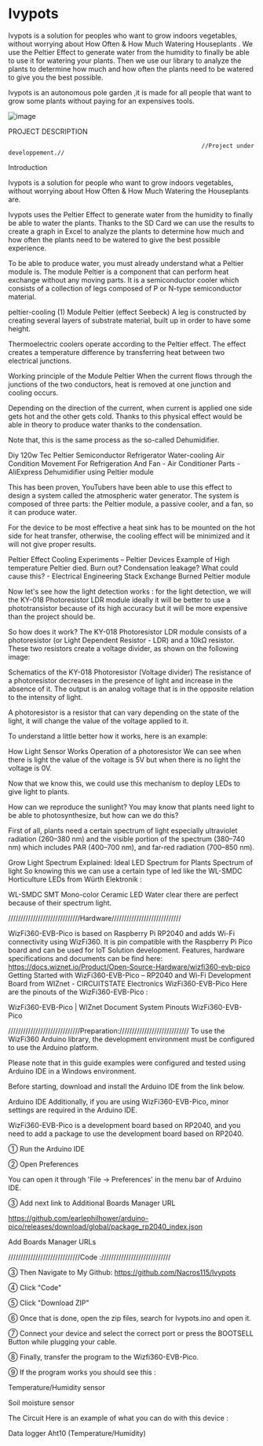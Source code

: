# Ivypots
Ivypots is a solution for peoples who want to grow indoors vegetables, without worrying about How Often & How Much Watering Houseplants 
 . We use the Peltier Effect to generate water from the humidity to finally be able to use it for watering your plants. 
 Then we use our library to analyze the plants to determine how much and how often the plants need to be watered to give you the best possible.
 
 Ivypots is an autonomous pole garden ,it is made for all people that want to grow some plants without paying for an expensives tools.
 

 

 ![image](https://user-images.githubusercontent.com/78697892/199302853-c1866604-8642-41c2-a169-269769fa6435.png)



PROJECT DESCRIPTION
 

                                                           //Project under developpement.//


 
Introduction

Ivypots is a solution for people who want to grow indoors vegetables, without worrying about How Often & How Much Watering the Houseplants are.


 

Ivypots uses the Peltier Effect to generate water from the humidity to finally be able to water the plants. Thanks to the SD Card we can use the results to create a graph in Excel to analyze the plants to determine how much and how often the plants need to be watered to give the best possible experience.

To be able to produce water, you must already understand what a Peltier module is. The module Peltier is a component that can perform heat exchange without any moving parts. It is a semiconductor cooler which consists of a collection of legs composed of P or N-type semiconductor material.

peltier-cooling (1)
Module Peltier (effect Seebeck)
 A leg is constructed by creating several layers of substrate material, built up in order to have some height. 

Thermoelectric coolers operate according to the Peltier effect. The effect creates a temperature difference by transferring heat between two electrical junctions. 


Working principle of the Module Peltier
When the current flows through the junctions of the two conductors, heat is removed at one junction and cooling occurs. 

Depending on the direction of the current, when current is applied one side gets hot and the other gets cold. Thanks to this physical effect would be able in theory to produce water thanks to the condensation.

Note that, this is the same process as the so-called Dehumidifier.

Diy 120w Tec Peltier Semiconductor Refrigerator Water-cooling Air Condition  Movement For Refrigeration And Fan - Air Conditioner Parts - AliExpress
Dehumidifier using Peltier module

This has been proven, YouTubers have been able to use this effect to design a system called the atmospheric water generator. The system is composed of three parts: the Peltier module, a passive cooler, and a fan, so it can produce water. 

  For the device to be most effective a heat sink has to be mounted on the hot side for heat transfer, otherwise, the cooling effect will be minimized and it will not give proper results. 

Peltier Effect Cooling Experiments – Peltier Devices
Example of High temperature
Peltier died. Burn out? Condensation leakage? What could cause this? -  Electrical Engineering Stack Exchange
Burned Peltier module

Now let's see how the light detection works :
for the light detection, we will the KY-018 Photoresistor LDR module ideally it will be better to use a phototransistor because of its high accuracy but it will be more expensive than the project should be.

So how does it work? 
The KY-018 Photoresistor LDR module consists of a photoresistor (or Light Dependent Resistor - LDR) and a 10kΩ resistor. These two resistors create a voltage divider, as shown on the following image: 


Schematics of the KY-018 Photoresistor (Voltage divider)
The resistance of a photoresistor decreases in the presence of light and increase in the absence of it. The output is an analog voltage that is in the opposite relation to the intensity of light. 

A photoresistor is a resistor that can vary depending on the state of the light, it will change the value of the voltage applied to it. 

To understand a little better how it works, here is an example:

How Light Sensor Works
Operation of a photoresistor
We can see when there is light the value of the voltage is 5V but when there is no light the voltage is 0V.  

Now that we know this, we could use this mechanism to deploy LEDs to give light to plants.

 How can we reproduce the sunlight?
You may know that plants need light to be able to photosynthesize, but how can we do this?

First of all, plants need a certain spectrum of light especially ultraviolet radiation (260–380 nm) and the visible portion of the spectrum (380–740 nm) which includes PAR (400–700 nm), and far-red radiation (700–850 nm).

Grow Light Spectrum Explained: Ideal LED Spectrum for Plants
Spectrum of light
So knowing this we can use a certain type of led like the WL-SMDC Horticulture LEDs from Würth Elektronik :


WL-SMDC SMT Mono-color Ceramic LED Water clear
there are perfect because of their spectrum light.

 
/////////////////////////////Hardware//////////////////////////// 
 
WizFi360-EVB-Pico is based on Raspberry Pi RP2040 and adds Wi-Fi connectivity using WizFi360. It is pin compatible with the Raspberry Pi Pico board and can be used for IoT Solution development. Features, hardware specifications and documents  can be find here: https://docs.wiznet.io/Product/Open-Source-Hardware/wizfi360-evb-pico 
Getting Started with WizFi360-EVB-Pico – RP2040 and Wi-Fi Development Board  from WIZnet - CIRCUITSTATE Electronics
WizFi360-EVB-Pico
Here are the pinouts of the WizFi360-EVB-Pico :

WizFi360-EVB-Pico | WIZnet Document System
Pinouts  WizFi360-EVB-Pico 
 

 
 
 
 

/////////////////////////////Preparation:////////////////////////////
To use the WizFi360 Arduino library, the development environment must be configured to use the Arduino platform.

Please note that in this guide examples were configured and tested using Arduino IDE in a Windows environment.

Before starting, download and install the Arduino IDE from the link below.

Arduino IDE
Additionally, if you are using WizFi360-EVB-Pico, minor settings are required in the Arduino IDE.

WizFi360-EVB-Pico is a development board based on RP2040, and you need to add a package to use the development board based on RP2040.

① Run the Arduino IDE

② Open Preferences

You can open it through 'File → Preferences' in the menu bar of Arduino IDE.

③ Add next link to Additional Boards Manager URL

https://github.com/earlephilhower/arduino-pico/releases/download/global/package_rp2040_index.json

 

Add Boards Manager URLs 

/////////////////////////////Code :////////////////////////////

③ Then Navigate to My Github: https://github.com/Nacros115/Ivypots

④ Click "Code"

 


 
⑤ Click "Download ZIP"

 


⑥  Once that is done, open the zip files, search for Ivypots.ino and open it.

 


 

⑦  Connect your device and select the correct port or press the BOOTSELL Button while plugging your cable.


 
 

 

 

 

⑧ Finally, transfer the program to the Wizfi360-EVB-Pico.

 

⑨ If the program works you should see this  : 


Temperature/Humidity sensor

 Soil moisture sensor
 


The Circuit
 Here is an example of what you can do with this device :


Data logger Aht10 (Temperature/Humidity)
 
